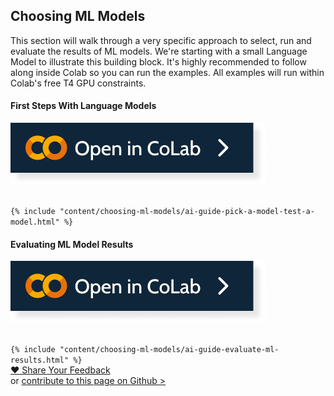 ## Choosing ML Models

<p>This section will walk through a very specific approach to select, run and evaluate the results of ML models. We're starting with a small Language Model to illustrate this building block. It's highly recommended to follow along inside Colab so you can run the examples. All examples will run within Colab's free T4 GPU constraints.</p>

#### First Steps With Language Models 
<p><a href="https://colab.research.google.com/github/mozilla/ai-guide/blob/b2aeb2603be086a21d000f0db5934acdb23c5161/templates/content/choosing-ml-models/ai-guide-pick-a-model-test-a-model.ipynb" target="_blank"><img alt="Open this Notebook in Colab" class="btn-colab hover:[filter:saturate(1.5)]" id='colab-model-selection' src="/img/ai/ui/colab.png" target='_blank' rel='noopener noreferrer' /></a></p>

<code>
{% include "content/choosing-ml-models/ai-guide-pick-a-model-test-a-model.html" %}
</code>


#### Evaluating ML Model Results
<p><a target="_blank" href="https://colab.research.google.com/github/mozilla/ai-guide/blob/b2aeb2603be086a21d000f0db5934acdb23c5161/templates/content/choosing-ml-models/ai-guide-evaluate-ml-results.ipynb"><img alt="Open this Notebook in Colab" class="btn-colab hover:[filter:saturate(1.5)]" id='colab-model-selection' src="/img/ai/ui/colab.png" target='_blank' rel='noopener noreferrer' /></a></p>
<code>
{% include "content/choosing-ml-models/ai-guide-evaluate-ml-results.html" %}
</code>

<div class="mt-10">
    <a class="button-next-page" href="https://forms.gle/eYJ2s6avtCBXMUQH9" target="_blank" rel="noopener noreferrer">❤️ Share Your Feedback</a>
</div>

<div class="mt-3">
    or 
    <a class="edit-this-page" href="https://github.com/mozilla/ai-guide/edit/main/templates/content/choosing-ml-models/index.md">contribute to this page on Github ></a>
</div>
